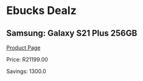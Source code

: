 
# Ebucks Dealz
## Samsung: Galaxy S21 Plus 256GB
[Product Page](https://www.ebucks.com/web/shop/productSelected.do?prodId=1129755419&catId=714947548)

Price: R21199.00

Savings: 1300.0


	